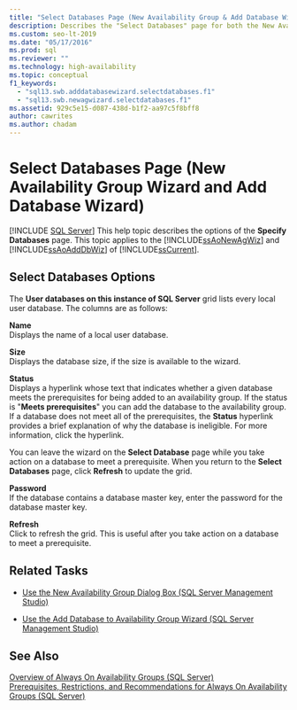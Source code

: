 ```yaml
---
title: "Select Databases Page (New Availability Group & Add Database Wizard)"
description: Describes the "Select Databases" page for both the New Availability Group and Add Database Wizards found in SQL Server Management Studio GUI. 
ms.custom: seo-lt-2019
ms.date: "05/17/2016"
ms.prod: sql
ms.reviewer: ""
ms.technology: high-availability
ms.topic: conceptual
f1_keywords: 
  - "sql13.swb.adddatabasewizard.selectdatabases.f1"
  - "sql13.swb.newagwizard.selectdatabases.f1"
ms.assetid: 929c5e15-d087-438d-b1f2-aa97c5f8bff8
author: cawrites
ms.author: chadam
---
```

# Select Databases Page (New Availability Group Wizard and Add Database Wizard)
[!INCLUDE [SQL Server](../../../includes/applies-to-version/sqlserver.md)]
  This help topic describes the options of the **Specify Databases** page. This topic applies to the [!INCLUDE[ssAoNewAgWiz](../../../includes/ssaonewagwiz-md.md)] and [!INCLUDE[ssAoAddDbWiz](../../../includes/ssaoadddbwiz-md.md)] of [!INCLUDE[ssCurrent](../../../includes/sscurrent-md.md)].  
  
##  <a name="PageOptions"></a> Select Databases Options  
 The **User databases on this instance of SQL Server** grid lists every local user database. The columns are as follows:  
  
 **Name**  
 Displays the name of a local user database.  

 **Size**  
 Displays the database size, if the size is available to the wizard.  
  
 **Status**  
 Displays a hyperlink whose text that indicates whether a given database meets the prerequisites for being added to an availability group. If the status is "**Meets prerequisites**" you can add the database to the availability group. If a database does not meet all of the prerequisites, the **Status** hyperlink provides a brief explanation of why the database is ineligible. For more information, click the hyperlink.  
  
 You can leave the wizard on the **Select Database** page while you take action on a database to meet a prerequisite. When you return to the **Select Databases** page, click **Refresh** to update the grid.  
  
 **Password**  
 If the database contains a database master key, enter the password for the database master key.  
  
 **Refresh**  
 Click to refresh the grid. This is useful after you take action on a database to meet a prerequisite.  
  
##  <a name="RelatedTasks"></a> Related Tasks  
  
-   [Use the New Availability Group Dialog Box &#40;SQL Server Management Studio&#41;](../../../database-engine/availability-groups/windows/use-the-new-availability-group-dialog-box-sql-server-management-studio.md)  
  
-   [Use the Add Database to Availability Group Wizard &#40;SQL Server Management Studio&#41;](../../../database-engine/availability-groups/windows/availability-group-add-database-to-group-wizard.md)  
  
## See Also  
 [Overview of Always On Availability Groups &#40;SQL Server&#41;](../../../database-engine/availability-groups/windows/overview-of-always-on-availability-groups-sql-server.md)   
 [Prerequisites, Restrictions, and Recommendations for Always On Availability Groups &#40;SQL Server&#41;](../../../database-engine/availability-groups/windows/prereqs-restrictions-recommendations-always-on-availability.md)  
  
  
